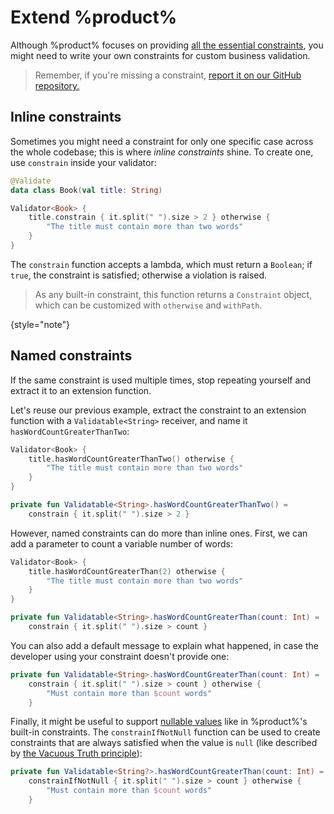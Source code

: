 # Extend %product%

Although %product% focuses on providing [all the essential constraints](apply-constraints.md#built-in-constraints), you
might need to write your own constraints for custom business validation.

> Remember, if you're missing a constraint, [report it on our GitHub repository.](%github_product_url%/issues)

## Inline constraints

Sometimes you might need a constraint for only one specific case across the whole codebase; this is where _inline
constraints_ shine. To create one, use `constrain` inside your validator:

```kotlin
@Validate
data class Book(val title: String)

Validator<Book> {
    title.constrain { it.split(" ").size > 2 } otherwise {
        "The title must contain more than two words"
    }
}
```

The `constrain` function accepts a lambda, which must return a `Boolean`; if `true`, the constraint is satisfied;
otherwise a violation is raised.

> As any built-in constraint, this function returns a `Constraint` object, which can be customized with `otherwise` and
> `withPath`.

{style="note"}

## Named constraints

If the same constraint is used multiple times, stop repeating yourself and extract it to an extension function.

Let's reuse our previous example, extract the constraint to an extension function with a `Validatable<String>`
receiver, and name it `hasWordCountGreaterThanTwo`:

```kotlin
Validator<Book> {
    title.hasWordCountGreaterThanTwo() otherwise {
        "The title must contain more than two words"
    }
}

private fun Validatable<String>.hasWordCountGreaterThanTwo() =
    constrain { it.split(" ").size > 2 }
```

However, named constraints can do more than inline ones. First, we can add a parameter to count a variable number of
words:

```kotlin
Validator<Book> {
    title.hasWordCountGreaterThan(2) otherwise {
        "The title must contain more than two words"
    }
}

private fun Validatable<String>.hasWordCountGreaterThan(count: Int) =
    constrain { it.split(" ").size > count }
```

You can also add a default message to explain what happened, in case the developer using your constraint doesn't provide
one:

```kotlin
private fun Validatable<String>.hasWordCountGreaterThan(count: Int) =
    constrain { it.split(" ").size > count } otherwise {
        "Must contain more than $count words"
    }
```

Finally, it might be useful to support [nullable values](harness-the-dsl.md#use-nullable-types) like in %product%'s
built-in constraints. The
`constrainIfNotNull` function can be used to create constraints that are always satisfied when the value is `null`
(like described by [the Vacuous Truth principle](https://en.wikipedia.org/wiki/Vacuous_truth#In_computer_programming)):

```kotlin
private fun Validatable<String?>.hasWordCountGreaterThan(count: Int) =
    constrainIfNotNull { it.split(" ").size > count } otherwise {
        "Must contain more than $count words"
    }
```
